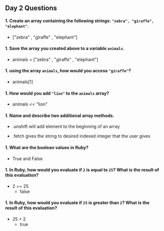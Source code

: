 ## Day 2 Questions

#### 1. Create an array containing the following strings: `"zebra", "giraffe", "elephant"`.

* ["zebra" , "giraffe" , "elephant"]


#### 1. Save the array you created above to a variable `animals`.

* animals = ["zebra" , "giraffe" , "elephant"]

#### 1. using the array `animals`, how would you access `"giraffe"`?

* animals[1]
#### 1. How would you add `"lion"` to the `animals` array?

* animals <<  "lion"

#### 1. Name and describe two additional array methods.

  * .unshift will add element to the beginning of an array

  * .fetch gives the string to desired indexed integer that the user gives

#### 1. What are the boolean values in Ruby?

  * True and False

#### 1. In Ruby, how would you evaluate if `2` is equal to `25`? What is the result of this evaluation?

  *  2 == 25
        * false

#### 1. In Ruby, how would you evaluate if `25` is greater than `2`? What is the result of this evaluation?
*   25 > 2
    * true

